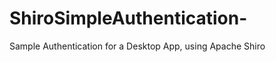 ShiroSimpleAuthentication-
==========================
Sample Authentication for a Desktop App, using Apache Shiro 
